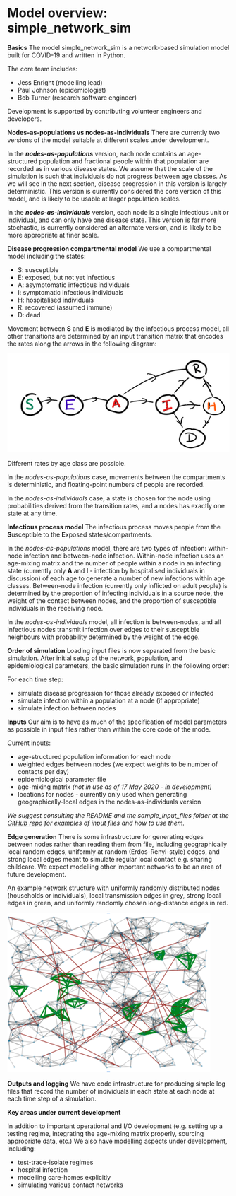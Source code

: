 # Model overview:  simple_network_sim 
**Basics**
The model simple_network_sim is a network-based simulation model built for COVID-19 and written in Python. 

The core team includes:
* Jess Enright (modelling lead)
* Paul Johnson (epidemiologist)
* Bob Turner (research software engineer)

Development is supported by contributing volunteer engineers and developers. 



**Nodes-as-populations vs nodes-as-individuals**
There are currently two versions of the model suitable at different scales under development.  

In the ***nodes-as-populations*** version, each node contains an age-structured population and fractional people within that population are recorded as in various disease states.  We assume that the scale of the simulation is such that individuals do not progress between age classes.   As we will see in the next section, disease progression in this version is largely deterministic.  This version is currently considered the core version of this model, and is likely to be usable at larger population scales. 

In the ***nodes-as-individuals*** version, each node is a single infectious unit or individual, and can only have one disease state.  This version is far more stochastic, is currently considered an alternate version, and is likely to be more appropriate at finer scale. 

**Disease progression compartmental model**
We use a compartmental model including the states:
* S: susceptible
* E: exposed, but not yet infectious
* A: asymptomatic infectious individuals
* I: symptomatic infectious individuals
* H: hospitalised individuals 
* R: recovered (assumed immune)
* D: dead

Movement between **S** and **E** is mediated by the infectious process model, all other transitions are determined by an input transition matrix that encodes the rates along the arrows in the following diagram:

!["Compartments"](assets/colourfulCompartments.png)

Different rates by age class are possible. 

In the *nodes-as-populations* case, movements between the compartments is deterministic, and floating-point numbers of people are recorded.

In the *nodes-as-individuals* case, a state is chosen for the node using probabilities derived from the transition rates, and a nodes has exactly one state at any time.  

**Infectious process model**
The infectious process moves people from the **S**usceptible to the **E**xposed states/compartments. 

In the *nodes-as-populations* model, there are two types of infection: within-node infection and between-node infection. Within-node infection uses an age-mixing matrix and the number of people within a node in an infecting state (currently only **A** and **I** - infection by hospitalised individuals in discussion) of each age to generate a number of new infections within age classes.  Between-node infection (currently only inflicted on adult people) is determined by the proportion of infecting individuals in a source node, the weight of the contact between nodes, and the proportion of susceptible individuals in the receiving node. 

In the *nodes-as-individuals* model, all infection is between-nodes, and all infectious nodes transmit infection over edges to their susceptible neighbours with probability determined by the weight of the edge. 

**Order of simulation**
Loading input files is now separated from the basic simulation.  After initial setup of the network, population, and epidemiological parameters, the basic simulation runs in the following order:

For each time step:
* simulate disease progression for those already exposed or infected
* simulate infection within a population at a node (if appropriate)
* simulate infection between nodes


**Inputs**
Our aim is to have as much of the specification of model parameters as possible in input files rather than within the core code of the mode. 

Current inputs:
* age-structured population information for each node
* weighted edges between nodes (we expect weights to be number of contacts per day)
* epidemiological parameter file
* age-mixing matrix *(not in use as of 17 May 2020 - in development)*
* locations for nodes - currently only used when generating geographically-local edges in the nodes-as-individuals version


*We suggest consulting the README and the sample_input_files folder at the [GitHub repo](https://github.com/ScottishCovidResponse/simple_network_sim) for examples of input files and how to use them.*


**Edge generation**
There is some infrastructure for generating edges between nodes rather than reading them from file, including geographically local random edges, uniformly at random (Erdos-Renyi-style) edges, and strong local edges meant to simulate regular local contact e.g. sharing childcare.  We expect modelling other important networks to be an area of future development.

An example network structure with uniformly randomly distributed nodes (households or individuals), local transmission edges in grey, strong local edges in green, and uniformly randomly chosen long-distance edges in red.  

!["Network"](assets/sampleNetwork.png)


**Outputs and logging**
We have code infrastructure for producing simple log files that record the number of individuals in each state at each node at each time step of a simulation. 


**Key areas under current development**

In addition to important operational and I/O development (e.g. setting up a testing regime, integrating the age-mixing matrix properly, sourcing appropriate data, etc.) We also have modelling aspects under development, including:
* test-trace-isolate regimes
* hospital infection
* modelling care-homes explicitly
* simulating various contact networks
